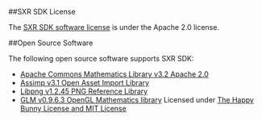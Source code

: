 ##SXR SDK License

The [SXR SDK software license](https://www.apache.org/licenses/LICENSE-2.0) is under the Apache 2.0 license.

##Open Source Software

The following open source software supports SXR SDK:

* [Apache Commons Mathematics Library v3.2 Apache 2.0](http://commons.apache.org/proper/commons-math/)
* [Assimp v3.1 Open Asset Import Library](http://assimp.sourceforge.net/main_license.html)
* [Libpng v1.2.45 PNG Reference Library](http://www.libpng.org/pub/png/libpng.html)
* [GLM v0.9.6.3 OpenGL Mathematics library](http://glm.g-truc.net/0.9.6/index.html) Licensed under [The Happy Bunny License and MIT License](http://glm.g-truc.net/copying.txt)
